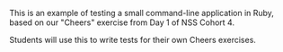 This is an example of testing a small command-line application in Ruby, based on our "Cheers" exercise from Day 1 of NSS Cohort 4.

Students will use this to write tests for their own Cheers exercises.
